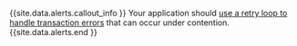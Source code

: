 {{site.data.alerts.callout_info }}
Your application should [use a retry loop to handle transaction errors](error-handling-and-troubleshooting.html#transaction-retry-errors) that can occur under contention.
{{site.data.alerts.end }}
